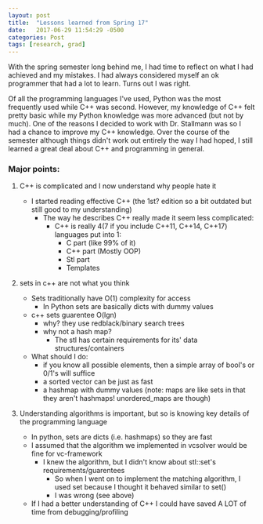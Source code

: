 ```yaml
---
layout: post
title:  "Lessons learned from Spring 17"
date:   2017-06-29 11:54:29 -0500
categories: Post 
tags: [research, grad]
---
```


With the spring semester long behind me, I had time to reflect on what I had achieved and my mistakes.
I had always considered myself an ok programmer that had a lot to learn. 
Turns out I was right.

Of all the programming languages I've used, Python was the most frequently used while C++ was second.
However, my knowledge of C++ felt pretty basic while my Python knowledge was more advanced (but not by much).
One of the reasons I decided to work with Dr. Stallmann was so I had a chance to improve my C++ knowledge.
Over the course of the semester although things didn't work out entirely the way I had hoped, I still learned a great deal about C++ and programming in general.

### Major points:
1. C++ is complicated and I now understand why people hate it
    * I started reading effective C++ (the 1st? edition so a bit outdated but still good to my understanding)
        * The way he describes C++ really made it seem less complicated:
            * C++ is really 4(7 if you include C++11, C++14, C++17) languages put into 1:
                * C part (like 99% of it)
                * C++ part (Mostly OOP)
                * Stl part
                * Templates

2. sets in c++ are not what you think
    * Sets traditionally have O(1) complexity for access
        * In Python sets are basically dicts with dummy values
    * c++ sets guarentee O(lgn)
        * why? they use redblack/binary search trees
        * why not a hash map?
            * The stl has certain requirements for its' data structures/containers
    * What should I do:
        * if you know all possible elements, then a simple array of bool's or 0/1's will suffice
        * a sorted vector can be just as fast
        * a hashmap with dummy values (note: maps are like sets in that they aren't hashmaps! unordered_maps are though)

3. Understanding algorithms is important, but so is knowing key details of the programming language
    * In python, sets are dicts (i.e. hashmaps) so they are fast
    * I assumed that the algorithm we implemented in vcsolver would be fine for vc-framework
        * I knew the algorithm, but I didn't know about stl::set's requirements/guarentees
            * So when I went on to implement the matching algorithm, I used set because I thought it behaved similar to set()
            * I was wrong (see above)
    * If I had a better understanding of C++ I could have saved A LOT of time from debugging/profiling

